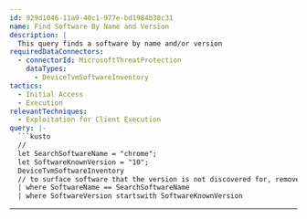```yaml
---
id: 929d1046-11a9-40c1-977e-bd1984b30c31
name: Find Software By Name and Version
description: |
  This query finds a software by name and/or version
requiredDataConnectors:
  - connectorId: MicrosoftThreatProtection
    dataTypes:
      - DeviceTvmSoftwareInventory
tactics:
  - Initial Access
  - Execution
relevantTechniques:
  - Exploitation for Client Execution
query: |-
  ```kusto
  //
  let SearchSoftwareName = "chrome";
  let SoftwareKnownVersion = "10";
  DeviceTvmSoftwareInventory
  // to surface software that the version is not discovered for, remove SoftwareVersion filtering
  | where SoftwareName == SearchSoftwareName
  | where SoftwareVersion startswith SoftwareKnownVersion
  ```
---
```


